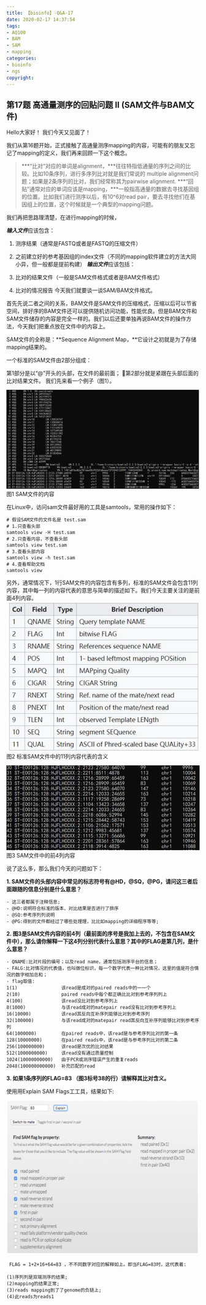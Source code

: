 ```yaml
---
title: 【bioinfo】-Q&A-17
date: 2020-02-17 14:37:54
tags:
- AQ100
- BAM
- SAM
- mapping
categories:
- bioinfo
- ngs
copyright:
---
```

## 第17题 高通量测序的回贴问题 II (SAM文件与BAM文件)
Hello大家好！ 我们今天又见面了！

我们从第16题开始，正式接触了高通量测序mapping的内容，可能有的朋友又忘记了mapping的定义，我们再来回顾一下这个概念。

>***“比对“对应的单词是alignment，***往往特指低通量的序列之间的比较。比如10条序列，进行多序列比对就是我们常说的 multiple alignment问题；如果是2条序列的比对，我们经常称其为pairwise alignment.
***“回贴”通常对应的单词应该是mapping，***一般指高通量的数据去寻找基因组的位置。比如我们进行测序以后，有10^6对read pair，要去寻找他们在基因组上的位置，这个时候就是一个典型的mapping问题。

我们再把思路理清楚，在进行mapping的时候，

***输入文件***应该包含：

1. 测序结果（通常是FASTQ或者是FASTQ的压缩文件）
2. 之前建立好的参考基因组的index文件（不同的mapping软件建立的方法大同小异，但一般都是提前构建）
***输出文件***应该包括：

1. 比对的结果文件（一般是SAM文件格式或者是BAM文件格式）
2. 比对的情况报告
今天我们就要谈一谈SAM/BAM文件格式。

首先先说二者之间的关系，BAM文件是SAM文件的压缩格式，压缩以后可以节省空间，排好序的BAM文件还可以提供随机访问功能，性能优良。但是BAM文件和SAM文件储存的内容是完全一样的。我们以后还要单独再说BAM文件的操作方法，今天我们把重点放在文件中的内容上。

SAM文件的全称是：**Sequence Alignment Map，**它设计之初就是为了存储mapping结果的。

一个标准的SAM文件由2部分组成：

第1部分是以“@”开头的头部，在文件的最前面；
第2部分就是紧跟在头部后面的比对结果文件。
我们先来看一个例子（图1）。

![](【bioinfo】-Q-A-17/1.jpg)
图1 SAM文件的内容

在Linux中，访问sam文件最好用的工具是samtools，常用的操作如下：
```
# 假设SAM文件的文件名是 test.sam
# 1.只查看头部
samtools view -H test.sam
# 2.只查看内容，不查看头部
samtools view test.sam
# 3.查看头部内容
samtools view -h test.sam
# 4.查看帮助文档
samtools view
```
另外，通常情况下，1行SAM文件的内容包含有多列，标准的SAM文件会包含11列内容，其中每一列的内容代表的意思与简单的描述如下。我们今天主要关注的是前面4列内容。
![](【bioinfo】-Q-A-17/2.jpg)
图2 标准SAM文件中的11列内容代表的含义

![](【bioinfo】-Q-A-17/3.jpg)
图3 SAM文件中的前4列内容

说了这么多，那么我们今天的问题如下：

**1. SAM文件的头部内容中常见的标志符号有@HD，@SQ，@PG，请问这三者后面跟随的信息分别是什么意思？**
```
- 这三者都属于注释信息;
- @HD:说明符合标准的版本、对比结果是否进行了排序
- @SQ:参考序列列说明
- @PG:得到的文件都经过了哪些处理理，⽐比如mapping的详细程序等等;
```

**2. 图3是SAM文件内容的前4列（最前面的序号是我加上去的，不包含在SAM文件中），那么请你解释一下这4列分别代表什么意思？其中的FLAG是第几列，是什么意思？**
```
- QNAME:比对片段的编号；以及read name，通常包括测序平台的信息；
- FALG:比对情况的代表值，也叫做位标识，每一个数字代表一种比对情况，这里的值是符合情况的数字相加总和；
- flag取值:
1(1)				该read是成对的paired reads中的⼀一个
2(10)				paired reads中每个都正确⽐比对到参考序列列上
4(100)				该read没比对到参考序列上
8(1000)				与该read成对的matepair read没有比对到参考序列上
16(10000)			该read其反向互补序列能够比对到参考序列
32(100000)			与该read成对的matepair read其反向互补序列能够比对到参考序列
64(1000000)			在paired reads中，该read是与参考序列比对的第一条
128(10000000)		在paired reads中，该read是与参考序列比对的第二条
256(100000000)		该read是次优的比对结果
512(1000000000)		该read没有通过质量控制
1024(10000000000)	由于PCR或测序错误产生的重复reads
2048(100000000000)	补充匹配的read
```
**3. 如果1条序列的FLAG=83 （图3标号38的行）请解释其比对含义。**

使⽤用Explain SAM Flags⼯工具，结果如下:

![](【bioinfo】-Q-A-17/3.png)
```
 FLAG = 1+2+16+64=83 ，不不同数字对应的解释如上。即当FLAG=83时，这代表着:

(1)序列列是双端测序的结果;
(2)mapping的结果正常;
(3)reads mapping到了了genome的负链上;
(4)此reads为reads1
```
